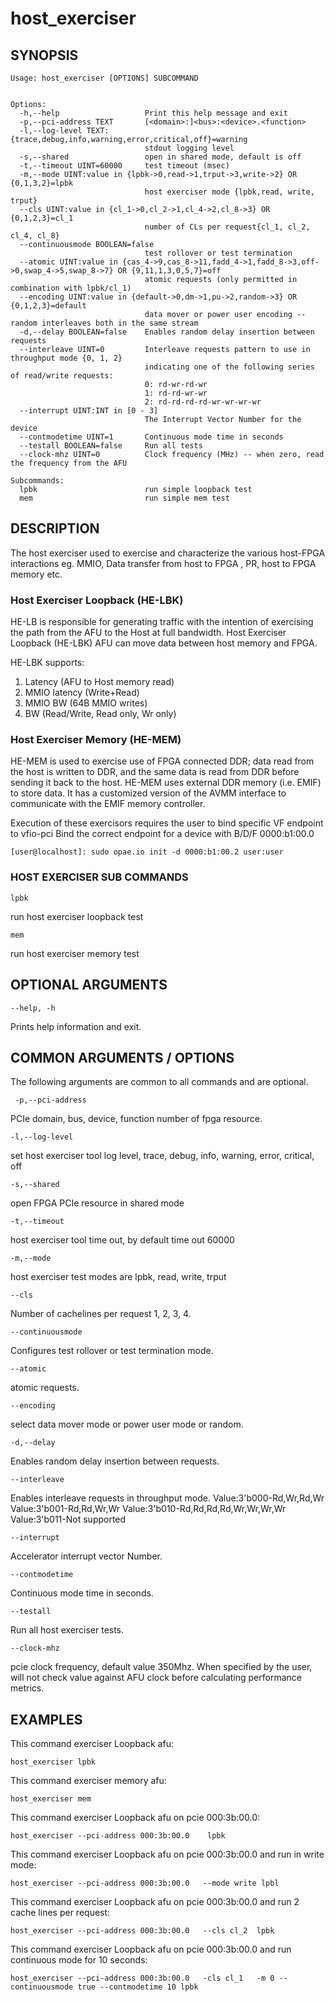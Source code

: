 # host_exerciser #

## SYNOPSIS ##
```console
Usage: host_exerciser [OPTIONS] SUBCOMMAND


Options:
  -h,--help                   Print this help message and exit
  -p,--pci-address TEXT       [<domain>:]<bus>:<device>.<function>
  -l,--log-level TEXT:{trace,debug,info,warning,error,critical,off}=warning
                              stdout logging level
  -s,--shared                 open in shared mode, default is off
  -t,--timeout UINT=60000     test timeout (msec)
  -m,--mode UINT:value in {lpbk->0,read->1,trput->3,write->2} OR {0,1,3,2}=lpbk
                              host exerciser mode {lpbk,read, write, trput}
  --cls UINT:value in {cl_1->0,cl_2->1,cl_4->2,cl_8->3} OR {0,1,2,3}=cl_1
                              number of CLs per request{cl_1, cl_2, cl_4, cl_8}
  --continuousmode BOOLEAN=false
                              test rollover or test termination
  --atomic UINT:value in {cas_4->9,cas_8->11,fadd_4->1,fadd_8->3,off->0,swap_4->5,swap_8->7} OR {9,11,1,3,0,5,7}=off
                              atomic requests (only permitted in combination with lpbk/cl_1)
  --encoding UINT:value in {default->0,dm->1,pu->2,random->3} OR {0,1,2,3}=default
                              data mover or power user encoding -- random interleaves both in the same stream
  -d,--delay BOOLEAN=false    Enables random delay insertion between requests
  --interleave UINT=0         Interleave requests pattern to use in throughput mode {0, 1, 2}
                              indicating one of the following series of read/write requests:
                              0: rd-wr-rd-wr
                              1: rd-rd-wr-wr
                              2: rd-rd-rd-rd-wr-wr-wr-wr
  --interrupt UINT:INT in [0 - 3]
                              The Interrupt Vector Number for the device
  --contmodetime UINT=1       Continuous mode time in seconds
  --testall BOOLEAN=false     Run all tests
  --clock-mhz UINT=0          Clock frequency (MHz) -- when zero, read the frequency from the AFU

Subcommands:
  lpbk                        run simple loopback test
  mem                         run simple mem test

```



## DESCRIPTION ##
The host exerciser used to exercise and characterize the various host-FPGA
interactions eg. MMIO, Data transfer from host to FPGA , PR, host to FPGA memory etc.

### Host Exerciser Loopback (HE-LBK) ###
HE-LB is responsible for generating traffic with the intention of exercising the
path from the AFU to the Host at full bandwidth. 
Host Exerciser Loopback (HE-LBK) AFU can move data between host memory and FPGA.

HE-LBK supports:
1. Latency (AFU to Host memory read)
2. MMIO latency (Write+Read)
3. MMIO BW (64B MMIO writes)
4. BW (Read/Write, Read only, Wr only)

### Host Exerciser Memory (HE-MEM) ###
HE-MEM is used to exercise use of FPGA connected DDR; data read from the host is 
written to DDR, and the same data is read from DDR before sending it back to the 
host. HE-MEM uses external DDR memory (i.e. EMIF) to store data. It has a customized
version of the AVMM interface to communicate with the EMIF memory controller.

Execution of these exercisors requires the user to bind specific VF endpoint to vfio-pci
Bind the correct endpoint for a device with B/D/F 0000:b1:00.0

`[user@localhost]: sudo opae.io init -d 0000:b1:00.2 user:user`

### HOST EXERCISER SUB COMMANDS ###
`lpbk`

run host exerciser loopback test

`mem`

run host exerciser memory test


## OPTIONAL ARGUMENTS ##
`--help, -h`

Prints help information and exit.


## COMMON ARGUMENTS / OPTIONS ##
The following arguments are common to all commands and are optional.

` -p,--pci-address`

PCIe domain, bus, device, function number of fpga resource.

`-l,--log-level`

set host exerciser tool log level, trace, debug, info, warning, error, critical, off

`-s,--shared `

open FPGA PCIe resource in shared mode

`-t,--timeout`

host exerciser tool time out, by default time out 60000

`-m,--mode`

host exerciser test modes are lpbk, read, write, trput


`--cls`

Number of cachelines per request 1, 2, 3, 4.


`--continuousmode`

Configures test rollover or test termination mode.


`--atomic`

atomic requests.


`--encoding`

select data mover mode or power user mode or random.


`-d,--delay`

Enables random delay insertion between requests.


`--interleave`

Enables interleave requests in throughput mode.
Value:3'b000-Rd,Wr,Rd,Wr
Value:3'b001-Rd,Rd,Wr,Wr
Value:3'b010-Rd,Rd,Rd,Rd,Wr,Wr,Wr,Wr
Value:3'b011-Not supported


`--interrupt`

Accelerator interrupt vector Number.


`--contmodetime`

 Continuous mode time in seconds.
 
 
 `--testall `

Run all host exerciser tests.


 `--clock-mhz`

pcie clock frequency, default value 350Mhz. When specified by the user, will not check value against AFU clock before calculating performance metrics.



## EXAMPLES ##
This command exerciser Loopback afu:
```console
host_exerciser lpbk
```

This command exerciser memory afu:
```console
host_exerciser mem
```

This command exerciser Loopback afu on pcie 000:3b:00.0:
```console
host_exerciser --pci-address 000:3b:00.0    lpbk
```

This command exerciser Loopback afu on pcie 000:3b:00.0 and run in write mode:
```console
host_exerciser --pci-address 000:3b:00.0   --mode write lpbl
```

This command exerciser Loopback afu on pcie 000:3b:00.0 and run 2 cache lines per request:
```console
host_exerciser --pci-address 000:3b:00.0   --cls cl_2  lpbk
```

This command exerciser Loopback afu on pcie 000:3b:00.0 and run continuous mode for 10 seconds:
```console
host_exerciser --pci-address 000:3b:00.0   -cls cl_1   -m 0 --continuousmode true --contmodetime 10 lpbk
```
